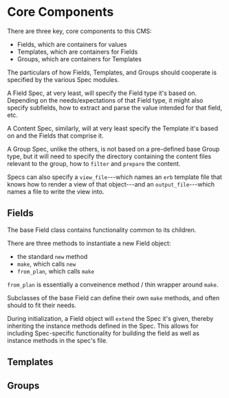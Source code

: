 # Core Components

There are three key, core components to this CMS:
- Fields, which are containers for values
- Templates, which are containers for Fields
- Groups, which are containers for Templates

The particulars of how Fields, Templates, and Groups should cooperate is specified by the various Spec modules.

A Field Spec, at very least, will specify the Field type it's based on. Depending on the needs/expectations of that Field type, it might also specify subfields, how to extract and parse the value intended for that field, etc.

A Content Spec, similarly, will at very least specify the Template it's based on and the Fields that comprise it.

A Group Spec, unlike the others, is not based on a pre-defined base Group type, but it will need to specify the directory containing the content files relevant to the group, how to `filter` and `prepare` the content.

Specs can also specify a `view_file`---which names an `erb` template file that knows how to render a view of that object---and an `output_file`---which names a file to write the view into.


## Fields

The base Field class contains functionality common to its children.

There are three methods to instantiate a new Field object:
- the standard `new` method
- `make`, which calls `new`
- `from_plan`, which calls `make`

`from_plan` is essentially a conveinence method / thin wrapper around `make`.

Subclasses of the base Field can define their own `make` methods, and often should to fit their needs.

During initialization, a Field object will `extend` the Spec it's given, thereby inheriting the instance methods defined in the Spec. This allows for including Spec-specific functionality for building the field as well as instance methods in the spec's file.


## Templates

## Groups
